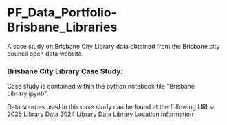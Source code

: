 # PF_Data_Portfolio-Brisbane_Libraries
A case study on Brisbane City Library data obtained from the Brisbane city council open data website.

### Brisbane City Library Case Study:
Case study is contained within the python notebook file "Brisbane Library.ipynb".

Data sources used in this case study can be found at the following URLs: 
[2025 Library Data](https://data.brisbane.qld.gov.au/explore/dataset/library-checkouts-2025/information/)
[2024 Library Data](https://data.brisbane.qld.gov.au/explore/dataset/library-checkouts-2024/information/)
[Library Location Information](https://data.brisbane.qld.gov.au/explore/dataset/libraries-information-location/information/)
